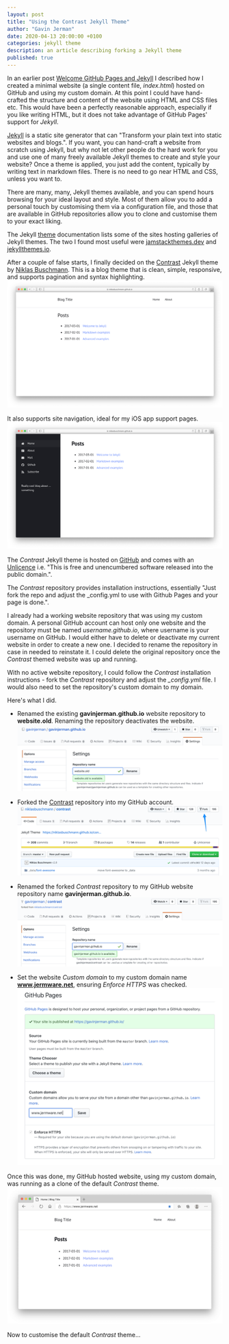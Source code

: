 ```yaml
---
layout: post
title: "Using the Contrast Jekyll Theme"
author: "Gavin Jerman"
date: 2020-04-13 20:00:00 +0100
categories: jekyll theme
description: an article describing forking a Jekyll theme
published: true
---
```


In an earlier post [Welcome GitHub Pages and Jekyll](/2020/04/welcome-github-jekyll) I described how I created a minimal website (a single content file, *index.html*) hosted on GitHub and using my custom domain. At this point I could have hand-crafted the structure and content of the website using HTML and CSS files etc. This would have been a perfectly reasonable approach, especially if you like writing HTML, but it does not take advantage of GitHub Pages' support for *Jekyll*.


[Jekyll](https://jekyllrb.com) is a static site generator that can "Transform your plain text into static websites and blogs.". If you want, you can hand-craft a website from scratch using Jekyll, but why not let other people do the hard work for you and use one of many freely available Jekyll themes to create and style your website? Once a theme is applied, you just add the content, typically by writing text in markdown files. There is no need to go near HTML and CSS, unless you want to.

There are many, many, Jekyll themes available, and you can spend hours browsing for your ideal layout and style. Most of them allow you to add a personal touch by customising them via a configuration file, and those that are available in GitHub repositories allow you to clone and customise them to your exact liking.

The Jekyll [theme](https://jekyllrb.com/docs/themes/) documentation lists some of the sites hosting galleries of Jekyll themes. The two I found most useful were [jamstackthemes.dev](https://jamstackthemes.dev/ssg/jekyll/) and [jekyllthemes.io](https://jekyllthemes.io/).

After a couple of false starts, I finally decided on the [Contrast](https://jekyllthemes.io/theme/contrast) Jekyll theme by [Niklas Buschmann](https://github.com/niklasbuschmann). This is a blog theme that is clean, simple, responsive, and supports pagination and syntax highlighting.
![image1](/images/2020-04-13-using-1.png)

It also supports site navigation, ideal for my iOS app support pages.
![image2](/images/2020-04-13-using-2.png)

The *Contrast* Jekyll theme is hosted on [GitHub](https://github.com/niklasbuschmann/contrast) and comes with an [Unlicence](https://unlicense.org) i.e. "This is free and unencumbered software released into the public domain.".

The *Contrast* repository provides installation instructions, essentially "Just fork the repo and adjust the _config.yml to use with Github Pages and your page is done.".

I already had a working website repository that was using my custom domain. A personal GitHub account can host only one website and the repository must be named *username.github.io*, where username is your username on GitHub. I would either have to delete or deactivate my current website in order to create a new one. I decided to rename the repository in case in needed to reinstate it. I could delete the original repository once the *Contrast* themed website was up and running.

With no active website repository, I could follow the *Contrast* installation instructions - fork the *Contrast* repository and adjust the *_config.yml* file. I would also need to set the repository's custom domain to my domain.

Here's what I did.

- Renamed the existing **gavinjerman.github.io** website repository to **website.old**. Renaming the repository deactivates the website.
![image3](/images/2020-04-13-using-3.png)

- Forked the [Contrast](https://github.com/niklasbuschmann/contrast) repository into my GitHub account.
![image4](/images/2020-04-13-using-4.png)

- Renamed the forked *Contrast* repository to my GitHub website repository name **gavinjerman.github.io**.
![image5](/images/2020-04-13-using-5.png)

- Set the website *Custom domain* to my custom domain name **www.jermware.net**, ensuring *Enforce HTTPS* was checked.
![image6](/images/2020-04-13-using-6.png)

Once this was done, my GitHub hosted website, using my custom domain, was running as a clone of the default *Contrast* theme.
![image7](/images/2020-04-13-using-7.png)

Now to customise the default *Contrast* theme...
